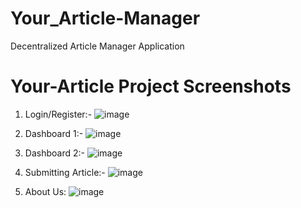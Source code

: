 # Your_Article-Manager
Decentralized Article Manager Application

# Your-Article Project Screenshots

1) Login/Register:-
![image](https://github.com/gauravtanpure/Your_Article-Manager/assets/147535321/b12d3349-14d6-4005-a7e7-5ad124d6d3b0)

2) Dashboard 1:-
![image](https://github.com/gauravtanpure/Your_Article-Manager/assets/147535321/31b22c52-dec1-47e6-a3f9-71900a4aea3b)

3) Dashboard 2:-
![image](https://github.com/gauravtanpure/Your_Article-Manager/assets/147535321/2f903a78-dbbe-4564-a4ca-bca244909814)

4) Submitting Article:-
![image](https://github.com/gauravtanpure/Your_Article-Manager/assets/147535321/8e60c1a6-c2e5-4d07-950b-1267fd102aa6)

5) About Us:
![image](https://github.com/gauravtanpure/Your_Article-Manager/assets/147535321/f56d8836-1a23-47b0-a92e-685429be9fd4)


